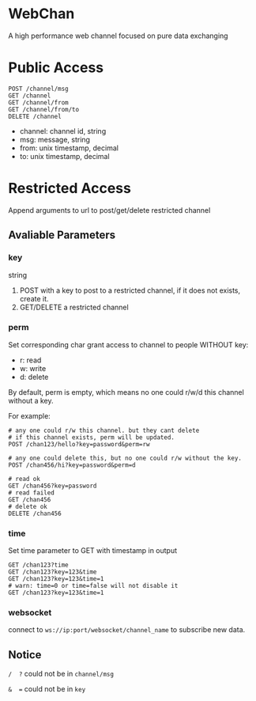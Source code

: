 # WebChan
A high performance web channel focused on pure data exchanging

# Public Access
```
POST /channel/msg
GET /channel
GET /channel/from
GET /channel/from/to
DELETE /channel
```


* channel: channel id, string
* msg: message, string
* from: unix timestamp, decimal
* to: unix timestamp, decimal

# Restricted Access
Append arguments to url to post/get/delete restricted channel

## Avaliable Parameters

### key
string

1. POST with a key to post to a restricted channel, if it does not exists, create it.
2. GET/DELETE a restricted channel


### perm
Set corresponding char grant access to channel to people WITHOUT key:
* r: read
* w: write
* d: delete

By default, perm is empty, which means no one could r/w/d this channel without a key.

For example:
```
# any one could r/w this channel. but they cant delete
# if this channel exists, perm will be updated.
POST /chan123/hello?key=password&perm=rw

# any one could delete this, but no one could r/w without the key.
POST /chan456/hi?key=password&perm=d

# read ok
GET /chan456?key=password
# read failed
GET /chan456
# delete ok
DELETE /chan456
```

### time
Set time parameter to GET with timestamp in output
```
GET /chan123?time
GET /chan123?key=123&time
GET /chan123?key=123&time=1
# warn: time=0 or time=false will not disable it
GET /chan123?key=123&time=1
```


### websocket
connect to `ws://ip:port/websocket/channel_name` to subscribe new data.

## Notice

`/  ?` could not be in `channel/msg`

`&  =` could not be in `key`

